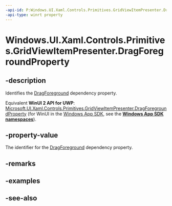```yaml
---
-api-id: P:Windows.UI.Xaml.Controls.Primitives.GridViewItemPresenter.DragForegroundProperty
-api-type: winrt property
---
```


<!-- Property syntax
public Windows.UI.Xaml.DependencyProperty DragForegroundProperty { get; }
-->

# Windows.UI.Xaml.Controls.Primitives.GridViewItemPresenter.DragForegroundProperty

## -description
Identifies the [DragForeground](gridviewitempresenter_dragforeground.md) dependency property.

Equivalent **WinUI 2 API for UWP**: [Microsoft.UI.Xaml.Controls.Primitives.GridViewItemPresenter.DragForegroundProperty](/windows/winui/api/microsoft.ui.xaml.controls.primitives.gridviewitempresenter.dragforegroundproperty) (for WinUI in the [Windows App SDK](/windows/apps/windows-app-sdk/), see the **[Windows App SDK namespaces](/windows/windows-app-sdk/api/winrt/)**).

## -property-value
The identifier for the [DragForeground](gridviewitempresenter_dragforeground.md) dependency property.

## -remarks

## -examples

## -see-also
